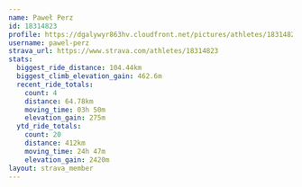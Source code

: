 ```yaml
---
name: Paweł Perz
id: 18314823
profile: https://dgalywyr863hv.cloudfront.net/pictures/athletes/18314823/5244308/1/large.jpg
username: pawel-perz
strava_url: https://www.strava.com/athletes/18314823
stats:
  biggest_ride_distance: 104.44km
  biggest_climb_elevation_gain: 462.6m
  recent_ride_totals:
    count: 4
    distance: 64.78km
    moving_time: 03h 50m
    elevation_gain: 275m
  ytd_ride_totals:
    count: 20
    distance: 412km
    moving_time: 24h 47m
    elevation_gain: 2420m
layout: strava_member
--- 
```

